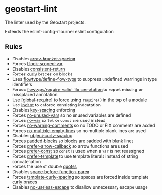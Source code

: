 # geostart-lint
The linter used by the Geostart projects.

Extends the eslint-config-mourner eslint configuration

## Rules

* Disables [array-bracket-spacing](https://eslint.org/docs/rules/array-bracket-spacing)
* Forces [block-scoped-var](https://eslint.org/docs/rules/block-scoped-var)
* Disables [consistent-return](https://eslint.org/docs/rules/consistent-return)
* Forces [curly](https://eslint.org/docs/rules/curly) braces on blocks
* Uses [flowtype/define-flow-type](https://github.com/gajus/eslint-plugin-flowtype#eslint-plugin-flowtype-rules-define-flow-type) to suppress undefined warnings in type identifiers
* Forces [flowtype/require-valid-file-annotation](https://github.com/gajus/eslint-plugin-flowtype#eslint-plugin-flowtype-rules-require-valid-file-annotation) to report missing or missplaced annotation
* Use [global-require] to force using `require()` in the top of a module
* Use [indent](https://eslint.org/docs/rules/indent) to enforce consisting indentation
* Disables [key-spacing](https://eslint.org/docs/rules/key-spacing) enforcing
* Forces [no-unused-vars](https://eslint.org/docs/rules/no-unused-vars) so no unused variables are defined
* Forces [no-var](https://eslint.org/docs/rules/no-var) so `let` or `const` are used instead
* Forces [no-warning-comments](https://eslint.org/docs/rules/no-warning-comments) so no TODO or FIX comments are added
* Forces [no-multiple-empty-lines](https://eslint.org/docs/rules/no-multiple-empty-lines) so no multiple blank lines are used
* Disables [object-curly-spacing](https://eslint.org/docs/rules/object-curly-spacing)
* Forces [padded-blocks](https://eslint.org/docs/rules/padded-blocks) so blocks  are padded with blank lines
* Forces [prefer-arrow-callback](https://eslint.org/docs/rules/prefer-arrow-callback) so arrow functions are used
* Forces [prefer-const](https://eslint.org/docs/rules/prefer-const) sp `const` is used when a `var` is not reassigned
* Forces [prefer-template](https://eslint.org/docs/rules/prefer-template) to use template literals instead of string concatenation
* Forces the use of double [quotes](https://eslint.org/docs/rules/quotes)
* Disables [space-before-function-paren](https://eslint.org/docs/rules/space-before-function-paren)
* Forces [template-curly-spacing](https://eslint.org/docs/rules/template-curly-spacing) so spaces are forced inside template curly braces
* Disables [no-useless-escape](https://eslint.org/docs/rules/no-useless-escape) to disallow unnecessary escape usage
